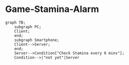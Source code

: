 # Game-Stamina-Alarm

```mermaid
graph TB;
    subgraph PC;
    Client;
    end;
    subgraph Smartphone;
    Client-->Server;
    end;
    Server-->Condition["Check Stamina every 6 mins"];
    Condition-->|"not yet"|Server
```
